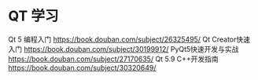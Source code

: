 # QT 学习
Qt 5 编程入门 https://book.douban.com/subject/26325495/
Qt Creator快速入门 https://book.douban.com/subject/30199912/
PyQt5快速开发与实战 https://book.douban.com/subject/27170635/
Qt 5.9 C++开发指南 https://book.douban.com/subject/30320649/

